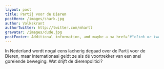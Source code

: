 ```yaml
---
layout: post
title: Partij voor de Dieren
postHero: /images/shark.jpg
author: Volkskrant
authorTwitter: http://twitter.com/mhartl
gravatar: /images/dude.jpg
postFooter: Additional information, and maybe a <a href="#">link or two</a>
---
```


In Nederland wordt nogal eens lacherig degaad over de Partij voor de Dieren, maar internationaal geldt ze als dé voortrekker van een snel goreiende beweging. Wat drijft de dierenpolitici?
